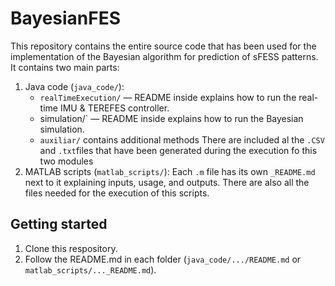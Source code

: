 # BayesianFES
This repository contains the entire source code that has been used for the implementation of the Bayesian algorithm for prediction of sFESS patterns. It contains two main parts:
  1. Java code (`java_code/`):
     - `realTimeExecution/` — README inside explains how to run the real-time IMU & TEREFES       controller.
     - simulation/` — README inside explains how to run the Bayesian simulation.
     - `auxiliar/` contains additional methods
    There are included al the `.CSV` and `.txt`files that have been generated during the execution fo this two modules
  3. MATLAB scripts (`matlab_scripts/`):
  Each `.m` file has its own `_README.md` next to it explaining inputs, usage, and outputs. There are also all the files needed for the execution of this scripts.
  

## Getting started
  1. Clone this respository.
  2. Follow the README.md in each folder (`java_code/.../README.md` or `matlab_scripts/..._README.md`).  
